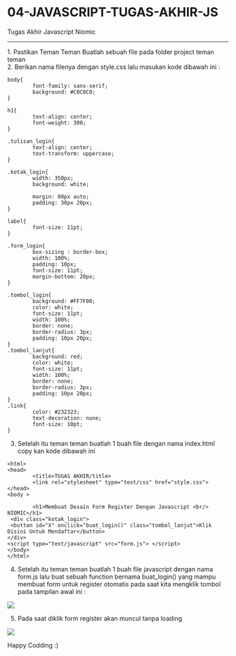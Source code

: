# 04-JAVASCRIPT-TUGAS-AKHIR-JS
Tugas Akhir Javascript Niomic
<hr>
1. Pastikan Teman Teman Buatlah sebuah file pada folder project teman teman <br>
2. Berikan nama filenya dengan style.css lalu masukan kode dibawah ini : <br>

```
body{
        font-family: sans-serif;
        background: #C0C0C0;
}

h1{
        text-align: center;
        font-weight: 300;
}

.tulisan_login{
        text-align: center;
        text-transform: uppercase;
}

.kotak_login{
        width: 350px;
        background: white;

        margin: 80px auto;
        padding: 30px 20px;
}

label{
        font-size: 11pt;
}

.form_login{
        box-sizing : border-box;
        width: 100%;
        padding: 10px;
        font-size: 11pt;
        margin-bottom: 20px;
}

.tombol_login{
        background: #FF7F00;
        color: white;
        font-size: 11pt;
        width: 100%;
        border: none;
        border-radius: 3px;
        padding: 10px 20px;
}
.tombol_lanjut{
        background: red;
        color: white;
        font-size: 11pt;
        width: 100%;
        border: none;
        border-radius: 3px;
        padding: 10px 20px;
}
.link{
        color: #232323;
        text-decoration: none;
        font-size: 10pt;
}
```

3. Setelah itu teman teman buatlah 1 buah file dengan nama index.html copy kan kode dibawah ini <br>

```
<html>
<head>
        <title>TUGAS AKHIR/title>
        <link rel="stylesheet" type="text/css" href="style.css">
</head>
<body >

        <h1>Membuat Desain Form Register Dengan Javascript <br/> NIOMIC</h1>
 <div class="kotak_login">
 <button id="X" onclick="buat_login()" class="tombol_lanjut">Klik Disini Untuk Mendaftar</button>
</div>
<script type="text/javascript" src="form.js"> </script>
</body>
</html>
```


4. Setelah itu teman teman buatlah 1 buah file javascript dengan nama form.js lalu buat sebuah function bernama buat_login() yang mampu membuat form untuk register otomatis pada saat kita mengklik tombol pada tampilan awal ini : <br>
<img src="https://lh4.googleusercontent.com/hPY67g3hTeeUhPkIF5T2p3EUXs0kkP1uoOr39eSSeVMM68F7NIS3c33OluTLjjmRC1w7gVieOCLvd0fq3PzE54sskqECb0OXOxhOHpWNxcUgyk0S7Hlm9DPdQ2P2ufOR79C8ueNj">

5. Pada saat diklik form register akan muncul tanpa loading <br>
<img src="https://lh5.googleusercontent.com/xF2AF30H7CS12VNX6oYrHol5UNQxg1ww-vBUk4g0dAwXzf9lD2HjzCHwJtCaHzPNKr7gHyCyJGte5KrGZSYY6sWrx7DTQid_geX8883_mVvTrXvtZfBOA-MZa3ED3sQCU2OVx_OU">

Happy Codding :)
